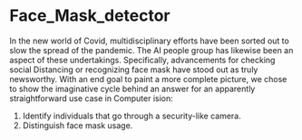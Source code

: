 # Face_Mask_detector
In the new world of Covid, multidisciplinary efforts have been sorted out to slow the spread of the pandemic. The AI people group has likewise been an aspect of these undertakings. Specifically, advancements for checking social Distancing or recognizing face mask have stood out as truly newsworthy.
With an end goal to paint a more complete picture, we chose to show the imaginative cycle behind an answer for an apparently straightforward use case in  Computer ision: 

1. Identify individuals that go through a security-like camera. 
2. Distinguish face mask usage.
